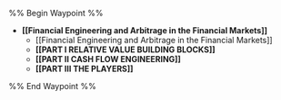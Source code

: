 %% Begin Waypoint %%
- **[[Financial Engineering and Arbitrage in the Financial Markets]]**
	- [[Financial Engineering and Arbitrage in the Financial Markets]]
	- **[[PART I RELATIVE VALUE BUILDING BLOCKS]]**
	- **[[PART II CASH FLOW ENGINEERING]]**
	- **[[PART III THE PLAYERS]]**

%% End Waypoint %%